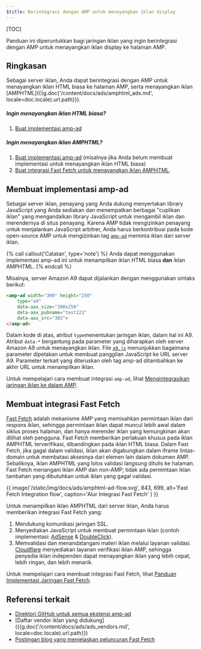 ```yaml
---
$title: Berintegrasi dengan AMP untuk menayangkan iklan display
---
```


[TOC]

Panduan ini diperuntukkan bagi jaringan iklan yang ingin berintegrasi dengan AMP untuk menayangkan iklan display ke halaman AMP.

## Ringkasan

Sebagai server iklan, Anda dapat berintegrasi dengan AMP untuk menayangkan iklan HTML biasa ke halaman AMP, serta menayangkan iklan [AMPHTML]({{g.doc('/content/docs/ads/amphtml_ads.md', locale=doc.locale).url.path}}).

##### Ingin menayangkan iklan HTML biasa?

1.  [Buat implementasi amp-ad](#membuat-implementasi-amp-ad)

##### Ingin menayangkan iklan AMPHTML?

1. [Buat implementasi amp-ad](#membuat-implementasi-amp-ad) (misalnya jika Anda belum membuat implementasi untuk menayangkan iklan HTML biasa)
2. [Buat integrasi Fast Fetch untuk menayangkan iklan AMPHTML](#membuat-integrasi-fast-fetch).


## Membuat implementasi amp-ad

Sebagai server iklan, penayang yang Anda dukung menyertakan library JavaScript yang Anda sediakan dan menempatkan berbagai "cuplikan iklan" yang mengandalkan library JavaScript untuk mengambil iklan dan merendernya di situs penayang. Karena AMP tidak mengizinkan penayang untuk menjalankan JavaScript arbitrer, Anda harus berkontribusi pada kode open-source AMP untuk mengizinkan tag [`amp-ad`](/id/docs/reference/components/amp-ad.html) meminta iklan dari server iklan.

{% call callout('Catatan', type='note') %}
Anda dapat menggunakan implementasi amp-ad ini untuk menampilkan iklan HTML biasa **dan** iklan AMPHTML.
{% endcall %}


Misalnya, server Amazon A9 dapat dijalankan dengan menggunakan sintaks berikut:

```html
<amp-ad width="300" height="250"
    type="a9"
    data-aax_size="300x250"
    data-aax_pubname="test123"
    data-aax_src="302">
</amp-ad>
```

Dalam kode di atas, atribut `type`menentukan jaringan iklan, dalam hal ini A9. Atribut `data-*` bergantung pada parameter yang diharapkan oleh server Amazon A9 untuk menayangkan iklan. File [`a9.js`](https://github.com/ampproject/amphtml/blob/master/ads/a9.js) menunjukkan bagaimana parameter dipetakan untuk membuat panggilan JavaScript ke URL server A9. Parameter terkait yang diteruskan oleh tag amp-ad ditambahkan ke akhir URL untuk menampilkan iklan.

Untuk mempelajari cara membuat integrasi `amp-ad`, lihat [Mengintegrasikan jaringan iklan ke dalam AMP](https://github.com/ampproject/amphtml/blob/master/ads/README.md).

## Membuat integrasi Fast Fetch

[Fast Fetch](/latest/blog/even-faster-loading-ads-in-amp/) adalah mekanisme AMP yang memisahkan permintaan iklan dari respons iklan, sehingga permintaan iklan dapat muncul lebih awal dalam siklus proses halaman, dan hanya merender iklan yang kemungkinan akan dilihat oleh pengguna. Fast Fetch memberikan perlakuan khusus pada iklan AMPHTML terverifikasi, dibandingkan pada iklan HTML biasa. Dalam Fast Fetch, jika gagal dalam validasi, iklan akan digabungkan dalam iframe lintas-domain untuk membatasi aksesnya dari elemen lain dalam dokumen AMP. Sebaliknya, iklan AMPHTML yang lolos validasi langsung ditulis ke halaman. Fast Fetch menangani iklan AMP dan non-AMP; tidak ada permintaan iklan tambahan yang dibutuhkan untuk iklan yang gagal validasi. 

{{ image('/static/img/docs/ads/amphtml-ad-flow.svg', 843, 699, alt='Fast Fetch Integration flow', caption='Alur Integrasi Fast Fetch' ) }}

Untuk menampilkan iklan AMPHTML dari server iklan, Anda harus memberikan integrasi Fast Fetch yang:

1.  Mendukung komunikasi jaringan SSL.
1.  Menyediakan JavaScript untuk membuat permintaan iklan (contoh implementasi: [AdSense](https://github.com/ampproject/amphtml/tree/master/extensions/amp-ad-network-adsense-impl) & [DoubleClick](https://github.com/ampproject/amphtml/tree/master/extensions/amp-ad-network-doubleclick-impl)).
1.  Memvalidasi dan menandatangani materi iklan melalui layanan validasi. [Cloudflare](https://blog.cloudflare.com/firebolt/) menyediakan layanan verifikasi iklan AMP, sehingga penyedia iklan independen dapat menayangkan iklan yang lebih cepat, lebih ringan, dan lebih menarik.

Untuk mempelajari cara membuat integrasi Fast Fetch, lihat [Panduan Implementasi Jaringan Fast Fetch](https://github.com/ampproject/amphtml/blob/master/ads/google/a4a/docs/Network-Impl-Guide.md). 


## Referensi terkait

*   [Direktori GitHub untuk semua ekstensi amp-ad](https://github.com/ampproject/amphtml/tree/master/ads)
*   [Daftar vendor iklan yang didukung]({{g.doc('/content/docs/ads/ads_vendors.md', locale=doc.locale).url.path}})
*   [Postingan blog yang menjelaskan peluncuran Fast Fetch](/latest/blog/even-faster-loading-ads-in-amp/)
 
